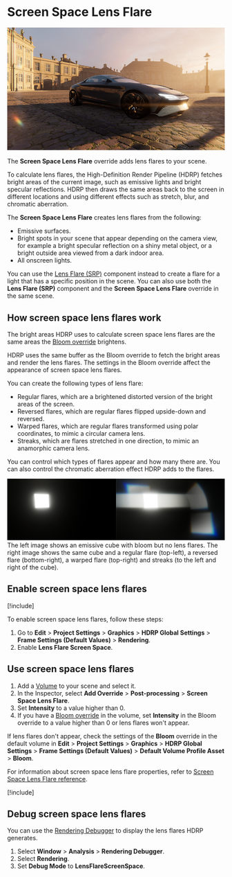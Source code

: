 # Screen Space Lens Flare

![](../../Images/shared/lens-flare/screenspacelensflares.png)

The **Screen Space Lens Flare** override adds lens flares to your scene.

To calculate lens flares, the High-Definition Render Pipeline (HDRP) fetches bright areas of the current image, such as emissive lights and bright specular reflections. HDRP then draws the same areas back to the screen in different locations and using different effects such as stretch, blur, and chromatic aberration.

The **Screen Space Lens Flare** creates lens flares from the following:

- Emissive surfaces.
- Bright spots in your scene that appear depending on the camera view, for example a bright specular reflection on a shiny metal object, or a bright outside area viewed from a dark indoor area.
- All onscreen lights.

You can use the [Lens Flare (SRP)](lens-flare-component.md) component instead to create a flare for a light that has a specific position in the scene. You can also use both the **Lens Flare (SRP)** component and the **Screen Space Lens Flare** override in the same scene.

## How screen space lens flares work

The bright areas HDRP uses to calculate screen space lens flares are the same areas the [Bloom override](../../Post-Processing-Bloom.md) brightens.

HDRP uses the same buffer as the Bloom override to fetch the bright areas and render the lens flares. The settings in the Bloom override affect the appearance of screen space lens flares. 

You can create the following types of lens flare:

- Regular flares, which are a brightened distorted version of the bright areas of the screen.
- Reversed flares, which are regular flares flipped upside-down and reversed.
- Warped flares, which are regular flares transformed using polar coordinates, to mimic a circular camera lens.
- Streaks, which are flares stretched in one direction, to mimic an anamorphic camera lens. 

You can control which types of flares appear and how many there are. You can also control the chromatic aberration effect HDRP adds to the flares.

![](../../Images/shared/lens-flare/screenspacelensflares-types.png)<br/>
The left image shows an emissive cube with bloom but no lens flares. The right image shows the same cube and a regular flare (top-left), a reversed flare (bottom-right), a warped flare (top-right) and streaks (to the left and right of the cube). 

## Enable screen space lens flares

[!include[](../../snippets/Volume-Override-Enable-Override.md)]

To enable screen space lens flares, follow these steps:

1. Go to **Edit** > **Project Settings** > **Graphics** > **HDRP Global Settings** > **Frame Settings (Default Values)** > **Rendering**.
2. Enable **Lens Flare Screen Space**.

## Use screen space lens flares

1. Add a [Volume](../../understand-volumes.md) to your scene and select it.
2. In the Inspector, select **Add Override** > **Post-processing** > **Screen Space Lens Flare**.
3. Set **Intensity** to a value higher than 0.
4. If you have a [Bloom override](../../Post-Processing-Bloom.md) in the volume, set **Intensity** in the Bloom override to a value higher than 0 or lens flares won't appear.

If lens flares don't appear, check the settings of the **Bloom** override in the default volume in **Edit** > **Project Settings** > **Graphics** > **HDRP Global Settings** > **Frame Settings (Default Values)** > **Default Volume Profile Asset** > **Bloom**.

For information about screen space lens flare properties, refer to [Screen Space Lens Flare reference](shared/lens-flare/reference-screen-space-lens-flare.md).

[!include[](../../snippets/volume-override-api.md)]

## Debug screen space lens flares

You can use the [Rendering Debugger](../../use-the-rendering-debugger.md) to display the lens flares HDRP generates.

1. Select **Window** > **Analysis** > **Rendering Debugger**.
2. Select **Rendering**.
3. Set **Debug Mode** to **LensFlareScreenSpace**.

